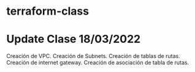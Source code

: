 # terraform-class

# Update Clase 18/03/2022

Creación de VPC.
Creación de Subnets.
Creación de tablas de rutas.
Creación de internet gateway.
Creación de asociación de tabla de rutas.